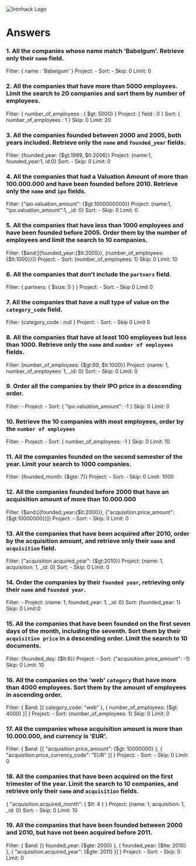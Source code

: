 ![Ironhack Logo](https://i.imgur.com/1QgrNNw.png)

# Answers

### 1. All the companies whose name match 'Babelgum'. Retrieve only their `name` field.

Filter: { name : 'Babelgum' }
Project: -
Sort: -
Skip: 0
Limit: 0

### 2. All the companies that have more than 5000 employees. Limit the search to 20 companies and sort them by **number of employees**.

Filter: { number_of_employees : { $gt: 5000} }
Project: { field : 0 }
Sort: { number_of_employees : 1 }
Skip: 0
Limit: 20

### 3. All the companies founded between 2000 and 2005, both years included. Retrieve only the `name` and `founded_year` fields.

Filter: {founded_year: {$gt:1999, $lt:2006}}
Project: {name:1, founded_year:1, id:0}
Sort: -
Skip: 0
Limit: 0

### 4. All the companies that had a Valuation Amount of more than 100.000.000 and have been founded before 2010. Retrieve only the `name` and `ipo` fields.

Filter: {"ipo.valuation_amount": {$gt:1000000000}}
Project: {name:1, "ipo.valuation_amount":1, _id: 0}
Sort: -
Skip: 0
Limit: 0


### 5. All the companies that have less than 1000 employees and have been founded before 2005. Order them by the number of employees and limit the search to 10 companies.

Filter: {$and:[{founded_year:{$lt:2005}}, {number_of_employees:{$lt:1000}}]}
Project: -
Sort: {number_of_employees: 1}
Skip: 0
Limit: 10

### 6. All the companies that don't include the `partners` field.

Filter: { partners: { $size: 0 } }
Project: - 
Sort: -
Skip 0
Limit 0



### 7. All the companies that have a null type of value on the `category_code` field.

Filter: {category_code : null }
Project: - 
Sort: -
Skip 0
Limit 0


### 8. All the companies that have at least 100 employees but less than 1000. Retrieve only the `name` and `number of employees` fields.

Filter: {number_of_employees: {$gt:99, $lt:1000}}
Project: {name: 1, number_of_employees: 1, _id: 0}
Sort: -
Skip: 0
Limit: 0

### 9. Order all the companies by their IPO price in a descending order.

Filter: -
Project: -
Sort: { "ipo.valuation_amount": -1 }
Skip: 0
Limit: 0

### 10. Retrieve the 10 companies with most employees, order by the `number of employees`

Filter: -
Project: -
Sort: { number_of_employees: -1 }
Skip: 0
Limit: 10

### 11. All the companies founded on the second semester of the year. Limit your search to 1000 companies.

Filter: {founded_month: {$gte: 7}}
Project: - 
Sort: -
Skip: 0
Limit: 1000

### 12. All the companies founded before 2000 that have an acquisition amount of more than 10.000.000

Filter:   {$and:[{founded_year:{$lt:2000}}, {"acquisition.price_amount":{$gt:10000000}}]}
Project: -
Sort: - 
Skip: 0
Limit: 0

### 13. All the companies that have been acquired after 2010, order by the acquisition amount, and retrieve only their `name` and `acquisition` field.

Filter: {"acquisition.acquired_year": {$gt:2010}}
Project: {name: 1, acquisition: 1, _id: 0}
Sort: -
Skip: 0
Limit: 0

### 14. Order the companies by their `founded year`, retrieving only their `name` and `founded year`.

Filter: - 
Project: {name: 1, founded_year: 1, _id: 0}
Sort: {founded_year: 1}
Skip: 0
Limit:0


### 15. All the companies that have been founded on the first seven days of the month, including the seventh. Sort them by their `acquisition price` in a descending order. Limit the search to 10 documents.

Filter: {founded_day: {$lt:8}}
Project: -
Sort: {"acquisition.price_amount": -1}
Skip: 0
Limit: 10

### 16. All the companies on the 'web' `category` that have more than 4000 employees. Sort them by the amount of employees in ascending order.

Filter: { $and: [{ category_code: "web" }, { number_of_employees: {$gt: 4000} }] }
Project: -
Sort: {number_of_employees: 1}
Skip: 0
Limit: 0




### 17. All the companies whose acquisition amount is more than 10.000.000, and currency is 'EUR'.

Filter: { $and: [{ "acquisition.price_amount": {$gt: 10000000} }, { "acquisition.price_currency_code": "EUR" }] }
Project: -
Sort: -
Skip: 0
Limit: 0


### 18. All the companies that have been acquired on the first trimester of the year. Limit the search to 10 companies, and retrieve only their `name` and `acquisition` fields.

{ "acquisition.acquired_month": { $lt: 4 } }
Project: {name: 1, acquisition: 1, _id: 0}
Sort: -
Skip: 0
Limit: 10

### 19. All the companies that have been founded between 2000 and 2010, but have not been acquired before 2011.

Filter: { $and: [{ founded_year: {$gte: 2000} }, { founded_year: {$lte: 2010} }, { "acquisition.acquired_year": {$gte: 2011} }] }
Project: -
Sort: -
Skip: 0
Limit: 0
